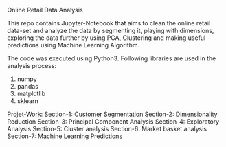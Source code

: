 Online Retail Data Analysis

This repo contains Jupyter-Notebook that aims to clean the online retail data-set and
analyze the data by segmenting it, playing with dimensions, exploring the data further by
using PCA, Clustering and making useful predictions using Machine Learning Algorithm.

The code was executed using Python3. Following libraries are used in the analysis process:
1. numpy
2. pandas
3. matplotlib
4. sklearn

Projet-Work:
 Section-1: Customer Segmentation
 Section-2: Dimensionality Reduction
 Section-3: Principal Component Analysis
 Section-4: Exploratory Analysis
 Section-5: Cluster analysis
 Section-6: Market basket analysis
 Section-7: Machine Learning Predictions
